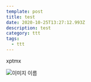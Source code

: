 ```yaml
---
template: post
title: test
date: 2020-10-25T13:27:12.993Z
description: test
category: ttt
tags:
  - ttt
---
```

xptmx

![이미지 이름](https://static.sundaynamaste.com/teachers/2020/image_1591450068272_2048.webp)
